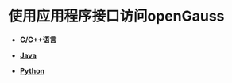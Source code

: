 # 使用应用程序接口访问openGauss<a name="ZH-CN_TOPIC_0000001210461848"></a>

-   **[C/C++语言](C-C++语言.md)**  

-   **[Java](Java.md)**  

-   **[Python](Python.md)**  

